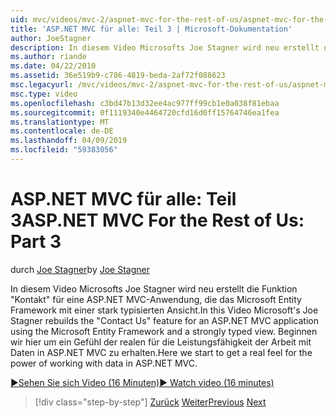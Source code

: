 ```yaml
---
uid: mvc/videos/mvc-2/aspnet-mvc-for-the-rest-of-us/aspnet-mvc-for-the-rest-of-us-part-3
title: 'ASP.NET MVC für alle: Teil 3 | Microsoft-Dokumentation'
author: JoeStagner
description: In diesem Video Microsofts Joe Stagner wird neu erstellt die Funktion 'Kontakt' für eine ASP.NET MVC-Anwendung mithilfe von Microsoft Entity Framework und eine stark Ty...
ms.author: riande
ms.date: 04/22/2010
ms.assetid: 36e519b9-c786-4819-beda-2af72f088623
msc.legacyurl: /mvc/videos/mvc-2/aspnet-mvc-for-the-rest-of-us/aspnet-mvc-for-the-rest-of-us-part-3
msc.type: video
ms.openlocfilehash: c3bd47b13d32ee4ac977ff99cb1e0a038f81ebaa
ms.sourcegitcommit: 0f1119340e4464720cfd16d0ff15764746ea1fea
ms.translationtype: MT
ms.contentlocale: de-DE
ms.lasthandoff: 04/09/2019
ms.locfileid: "59383056"
---
```

# <a name="aspnet-mvc-for-the-rest-of-us-part-3"></a><span data-ttu-id="fedd9-103">ASP.NET MVC für alle: Teil 3</span><span class="sxs-lookup"><span data-stu-id="fedd9-103">ASP.NET MVC For the Rest of Us: Part 3</span></span>

<span data-ttu-id="fedd9-104">durch [Joe Stagner](https://github.com/JoeStagner)</span><span class="sxs-lookup"><span data-stu-id="fedd9-104">by [Joe Stagner](https://github.com/JoeStagner)</span></span>

<span data-ttu-id="fedd9-105">In diesem Video Microsofts Joe Stagner wird neu erstellt die Funktion "Kontakt" für eine ASP.NET MVC-Anwendung, die das Microsoft Entity Framework mit einer stark typisierten Ansicht.</span><span class="sxs-lookup"><span data-stu-id="fedd9-105">In this Video Microsoft's Joe Stagner rebuilds the "Contact Us" feature for an ASP.NET MVC application using the Microsoft Entity Framework and a strongly typed view.</span></span> <span data-ttu-id="fedd9-106">Beginnen wir hier um ein Gefühl der realen für die Leistungsfähigkeit der Arbeit mit Daten in ASP.NET MVC zu erhalten.</span><span class="sxs-lookup"><span data-stu-id="fedd9-106">Here we start to get a real feel for the power of working with data in ASP.NET MVC.</span></span>

[<span data-ttu-id="fedd9-107">&#9654;Sehen Sie sich Video (16 Minuten)</span><span class="sxs-lookup"><span data-stu-id="fedd9-107">&#9654; Watch video (16 minutes)</span></span>](https://channel9.msdn.com/Blogs/ASP-NET-Site-Videos/aspnet-mvc-for-the-rest-of-us-part-3)

> [!div class="step-by-step"]
> <span data-ttu-id="fedd9-108">[Zurück](aspnet-mvc-for-the-rest-of-us-part-2.md)
> [Weiter](aspnet-mvc-for-the-rest-of-us-part-4.md)</span><span class="sxs-lookup"><span data-stu-id="fedd9-108">[Previous](aspnet-mvc-for-the-rest-of-us-part-2.md)
[Next](aspnet-mvc-for-the-rest-of-us-part-4.md)</span></span>

